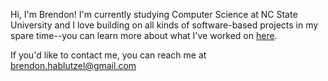 Hi, I'm Brendon! I'm currently studying Computer Science at NC State University and I love building on all kinds of software-based projects in my spare time--you can learn more about what I've worked on [here](https://brendonhab.com/).

If you'd like to contact me, you can reach me at [brendon.hablutzel@gmail.com](mailto:brendon.hablutzel@gmail.com)
